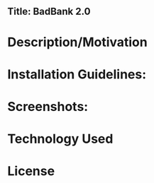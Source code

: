 ## Title: BadBank 2.0
# Description/Motivation

# Installation Guidelines: 

# Screenshots:

# Technology Used

# License